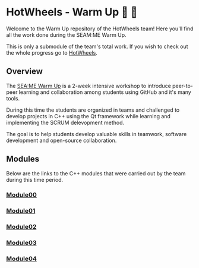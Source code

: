 # HotWheels - Warm Up 💪 🏃
Welcome to the Warm Up repository of the HotWheels team! Here you'll find all the work done during the SEAM:ME Warm Up.  
  
This is only a submodule of the team's total work. If you wish to check out the whole progress go to [HotWheels](https://github.com/SEAME-pt/2024-2025-HotWheels).

## Overview
The [SEA:ME Warm Up](https://github.com/SEA-ME/SEA-ME-warm-up) is a 2-week intensive workshop to introduce peer-to-peer learning and collaboration among students using GitHub and it's many tools.  
  
During this time the students are organized in teams and challenged to develop projects in C++ using the Qt framework while learning and implementing the SCRUM delevopment method.  
  
The goal is to help students develop valuable skills in teamwork, software development and open-source collaboration.

## Modules
Below are the links to the C++ modules that were carried out by the team during this time period.  
  
### [Module00](./Modules/Module00/Module00.md)
### [Module01](./Modules/Module01/Module01.md)
### [Module02](./Modules/Module02/Module02.md)
### [Module03](./Modules/Module03/Module03.md)
### [Module04](./Modules/Module04/Module04.md)

#

